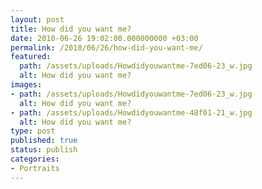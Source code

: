 ```yaml
---
layout: post
title: How did you want me?
date: 2010-06-26 19:02:00.000000000 +03:00
permalink: /2010/06/26/how-did-you-want-me/
featured:
  path: /assets/uploads/Howdidyouwantme-7ed06-23_w.jpg
  alt: How did you want me?
images:
- path: /assets/uploads/Howdidyouwantme-7ed06-23_w.jpg
  alt: How did you want me?
- path: /assets/uploads/Howdidyouwantme-48f01-21_w.jpg
  alt: How did you want me?
type: post
published: true
status: publish
categories:
- Portraits
---
```

